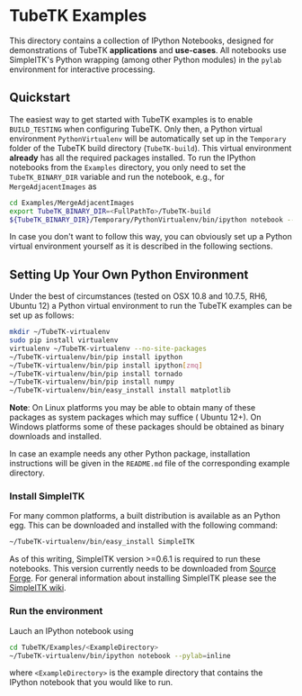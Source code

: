 TubeTK Examples
===============

This directory contains a collection of IPython Notebooks, designed for demonstrations of TubeTK 
**applications** and **use-cases**. All notebooks use SimpleITK's Python wrapping (among other 
Python modules) in the `pylab` environment for interactive processing.

## Quickstart

The easiest way to get started with TubeTK examples is to enable `BUILD_TESTING` when configuring
TubeTK. Only then, a Python virtual environment `PythonVirtualenv` will be automatically set up in 
the `Temporary` folder of the TubeTK build directory (`TubeTK-build`). This virtual environment 
**already** has all the required packages installed. To run the IPython notebooks from the `Examples`
directory, you only need to set the `TubeTK_BINARY_DIR` variable and run the notebook, e.g., for 
`MergeAdjacentImages` as

```bash
cd Examples/MergeAdjacentImages
export TubeTK_BINARY_DIR=<FullPathTo>/TubeTK-build
${TubeTK_BINARY_DIR}/Temporary/PythonVirtualenv/bin/ipython notebook --pylab inline
```

In case you don't want to follow this way, you can obviously set up a Python virtual environment
yourself as it is described in the following sections. 


## Setting Up Your Own Python Environment

Under the best of circumstances (tested on OSX 10.8 and 10.7.5, RH6, Ubuntu 12) a Python virtual environment to
run the TubeTK examples can be set up as follows:

```bash
mkdir ~/TubeTK-virtualenv
sudo pip install virtualenv
virtualenv ~/TubeTK-virtualenv --no-site-packages
~/TubeTK-virtualenv/bin/pip install ipython
~/TubeTK-virtualenv/bin/pip install ipython[zmq]
~/TubeTK-virtualenv/bin/pip install tornado
~/TubeTK-virtualenv/bin/pip install numpy
~/TubeTK-virtualenv/bin/easy_install install matplotlib
```

**Note**: On Linux platforms you may be able to obtain many of these packages as system packages which may 
suffice ( Ubuntu 12+). On Windows platforms some of these packages should be obtained as binary downloads and 
installed.

In case an example needs any other Python package, installation instructions will be given in the `README.md` 
file of the corresponding example directory.

### Install SimpleITK

For many common platforms, a built distribution is available as an Python egg. This can be downloaded 
and installed with the following command:

```bash
~/TubeTK-virtualenv/bin/easy_install SimpleITK
```

As of this writing, SimpleITK version >=0.6.1 is required to run these notebooks. This version currently needs to be 
downloaded from [Source Forge](http://sourceforge.net/projects/simpleitk/files/SimpleITK/0.6.1/Python/). For general 
information about installing SimpleITK please see the [SimpleITK wiki](http://www.itk.org/Wiki/ITK/Release_4/SimpleITK/GettingStarted).


### Run the environment
 
Lauch an IPython notebook using
```bash
cd TubeTK/Examples/<ExampleDirectory>
~/TubeTK-virtualenv/bin/ipython notebook --pylab=inline
```
where `<ExampleDirectory>` is the example directory that contains the IPython notebook that you would
like to run.
